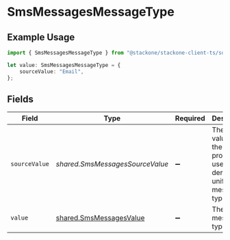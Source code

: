 # SmsMessagesMessageType

## Example Usage

```typescript
import { SmsMessagesMessageType } from "@stackone/stackone-client-ts/sdk/models/shared";

let value: SmsMessagesMessageType = {
    sourceValue: "Email",
};
```

## Fields

| Field                                                                         | Type                                                                          | Required                                                                      | Description                                                                   | Example                                                                       |
| ----------------------------------------------------------------------------- | ----------------------------------------------------------------------------- | ----------------------------------------------------------------------------- | ----------------------------------------------------------------------------- | ----------------------------------------------------------------------------- |
| `sourceValue`                                                                 | *shared.SmsMessagesSourceValue*                                               | :heavy_minus_sign:                                                            | The original value from the provider used to derive the unified message type. | Email                                                                         |
| `value`                                                                       | [shared.SmsMessagesValue](../../../sdk/models/shared/smsmessagesvalue.md)     | :heavy_minus_sign:                                                            | The unified message type.                                                     |                                                                               |